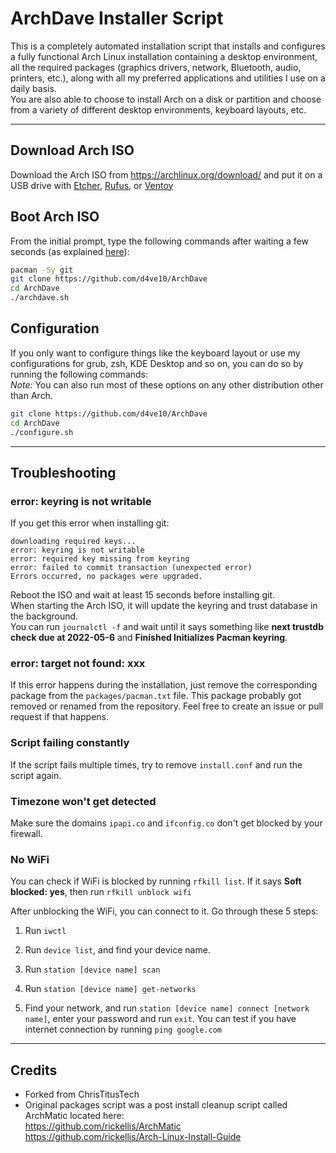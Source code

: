 # ArchDave Installer Script

This is a completely automated installation script that installs and configures a fully functional Arch Linux installation containing a desktop environment, all the required packages (graphics drivers, network, Bluetooth, audio, printers, etc.), along with all my preferred applications and utilities I use on a daily basis.\
You are also able to choose to install Arch on a disk or partition and choose from a variety of different desktop environments, keyboard layouts, etc.


---
## Download Arch ISO

Download the Arch ISO from <https://archlinux.org/download/> and put it on a USB drive with [Etcher](https://www.balena.io/etcher/), [Rufus](https://rufus.ie/en/), or [Ventoy](https://www.ventoy.net/en/index.html)

## Boot Arch ISO

From the initial prompt, type the following commands after waiting a few seconds (as explained [here](#error-keyring-is-not-writable)):

```bash
pacman -Sy git
git clone https://github.com/d4ve10/ArchDave
cd ArchDave
./archdave.sh
```

## Configuration
If you only want to configure things like the keyboard layout or use my configurations for grub, zsh, KDE Desktop and so on, you can do so by running the following commands:\
_Note:_ You can also run most of these options on any other distribution other than Arch.

```bash
git clone https://github.com/d4ve10/ArchDave
cd ArchDave
./configure.sh
```


---
## Troubleshooting

### **error: keyring is not writable**
If you get this error when installing git:
```
downloading required keys...
error: keyring is not writable
error: required key missing from keyring
error: failed to commit transaction (unexpected error)
Errors occurred, no packages were upgraded.
```
Reboot the ISO and wait at least 15 seconds before installing git. \
When starting the Arch ISO, it will update the keyring and trust database in the background. \
You can run `journalctl -f` and wait until it says something like **next trustdb check due at 2022-05-6** and **Finished Initializes Pacman keyring**.

### **error: target not found: xxx**
If this error happens during the installation, just remove the corresponding package from the `packages/pacman.txt` file. This package probably got removed or renamed from the repository.
Feel free to create an issue or pull request if that happens.

### **Script failing constantly**
If the script fails multiple times, try to remove `install.conf` and run the script again.

### **Timezone won't get detected**
Make sure the domains `ipapi.co` and `ifconfig.co` don't get blocked by your firewall.

### **No WiFi**
You can check if WiFi is blocked by running `rfkill list`.
If it says **Soft blocked: yes**, then run `rfkill unblock wifi`

After unblocking the WiFi, you can connect to it. Go through these 5 steps:

1. Run `iwctl`

2. Run `device list`, and find your device name.

3. Run `station [device name] scan`

4. Run `station [device name] get-networks`

5. Find your network, and run `station [device name] connect [network name]`, enter your password and run `exit`. You can test if you have internet connection by running `ping google.com`


---
## Credits
- Forked from ChrisTitusTech
- Original packages script was a post install cleanup script called ArchMatic located here:\
https://github.com/rickellis/ArchMatic \
https://github.com/rickellis/Arch-Linux-Install-Guide
